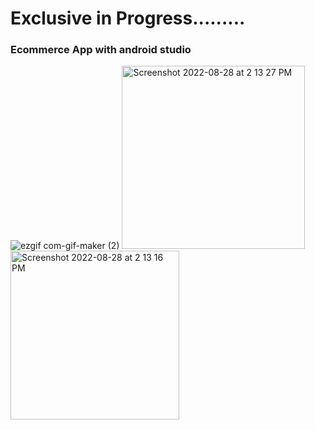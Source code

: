 # Exclusive in Progress.........
### Ecommerce App with android studio
![ezgif com-gif-maker (2)](https://user-images.githubusercontent.com/72886722/184281296-744b7f71-f8d5-40d4-bd25-55c1b60c1828.gif)
<img width="293" alt="Screenshot 2022-08-28 at 2 13 27 PM" src="https://user-images.githubusercontent.com/72886722/187088652-6a2e4dbd-e7c6-4ef0-b8ac-e046ead21b17.png">
<img width="270" alt="Screenshot 2022-08-28 at 2 13 16 PM" src="https://user-images.githubusercontent.com/72886722/187088658-97a7876a-0feb-43c6-8bc5-471330094a89.png">

